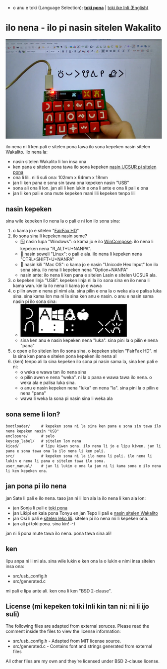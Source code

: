 * o anu e toki (Language Selection): **[toki pona](README.MD)** | [toki ike Inli (English)](README-EN.MD)

# ilo nena - ilo pi nasin sitelen Wakalito

![sitelen](./docs/sitelen_suli.png)

ilo nena ni li ken pali e sitelen pona tawa ilo sona kepeken nasin sitelen Wakalito. ilo nena la:

* nasin sitelen Wakalito li lon insa ona
* ken pana e sitelen pona tawa ilo sona kepeken [nasin UCSUR pi sitelen pona](https://www.kreativekorp.com/ucsur/charts/sitelen.html)
* ona li lili. ni li suli ona: 102mm x 64mm x 18mm
* jan li ken pana e sona sin tawa ona kepeken nasin "USB"
* sona ali ona li lon. jan ali li ken lukin e ona li ante e ona li pali e ona
* jan li ken pali e ona mute kepeken mani lili kepeken tenpo lili

## nasin kepeken

sina wile kepeken ilo nena la o pali e ni lon ilo sona sina:

1. o kama jo e sitelen "[FairFax HD](https://www.kreativekorp.com/software/fonts/fairfaxhd/)"
2. ilo sona sina li kepeken nasin seme?
	* 🪟 nasin lupa "Windows": o kama jo e ilo [WinCompose](https://github.com/ell1010/wincompose). ilo nena li kepeken nena "R_ALT+U+NANPA".
	* 🐧 nasin soweli "Linux": o pali e ala. ilo nena li kepeken nena "CTRL+SHIFT+U+NANPA"
	* 🍎 nasin kili "Mac OS": o kama jo e nasin "Unicode Hex Input" lon ilo sona sina. ilo nena li kepeken nena "Option+NANPA"
	* nasin ante: ilo nena li ken pana e sitelen Lasin e sitelen UCSUR ala.
3. o kepeken linja "USB". kepeken linja ni la ilo sona sina en ilo nena li kama wan. kin la ilo nena li kama jo e wawa
4. o pilin awen e nena pi nimi ala. sina pilin e ona la o weka ala e palisa luka sina. sina kama lon ma ni la sina ken anu e nasin. o anu e nasin sama nasin pi ilo sona sina:
	* ![ma anu](docs/ma_anu.png)
	* sina ken anu e nasin kepeken nena "luka". sina pini la o pilin e nena "pana"
5. o open e ilo sitelen lon ilo sona sina. o kepeken sitelen "FairFax HD". ni la sina ken pana e sitelen pona kepeken ilo nena a!
6. (ken) tenpo ali la sina kepeken ilo sona pi nasin sama la, sina ken pali e ni:
	* o weka e wawa tan ilo nena sina
	* o pilin awen e nena "weka". ni la o pana e wawa tawa ilo nena. o weka ala e palisa luka sina.
	* o anu e nasin kepeken nena "luka" en nena "la". sina pini la o pilin e nena "pana"
	* wawa li weka la sona pi nasin sina li weka ala

## sona seme li lon?

```
bootloader/     # kepeken sona ni la sina ken pana e sona sin tawa ilo nena kepeken nasin "USB"
enclosure/      # selo
keycap_label/   # sitelen lon nena
kicad/          # lipu kiwen sona. ilo nena li jo e lipu kiwen. jan li pana e sona tawa ona la ilo nena li ken pali.
src/            # kepeken sona ni la ilo nena li pali. ilo nena li lukin e nena li pana e sitelen tawa ilo sona.
user_manual/    # jan li lukin e ona la jan ni li kama sona e ilo nena li ken kepeken ona.
```

## jan pona pi ilo nena

jan Sate li pali e ilo nena. taso jan ni li lon ala la ilo nena li ken ala lon:

* jan Sonja li pali e [toki pona](https://en.wikipedia.org/wiki/Toki_Pona)
* jan Likipi en kala pona Tonyu en jan Tepo li pali e [nasin sitelen Wakalito](https://sona.pona.la/wiki/Wakalito)
* jan Osi li pali e [sitelen leko lili](https://toki.pona.billsmugs.com/lipu-tenpo/2022-05-15-sitelen_pona/). sitelen pi ilo nena mi li kepeken ona.
* jan ali pi toki pona. sina kin! :-)

jan ni li pona mute tawa ilo nena. pona tawa sina ali!

## ken

lipu anpa ni li mi ala. sina wile lukin e ken ona la o lukin e nimi insa sitelen insa ona:

* src/usb_config.h
* src/generated.c

mi pali e lipu ante ali. ken ona li ken "BSD 2-clause".

## License (mi kepeken toki Inli kin tan ni: ni li ijo suli)

The following files are adapted from external soruces. Please read the comment inside the files to view the license information:

* src/usb_config.h - Adapted from MIT license source.
* src/generated.c - Contains font and strings generated from external files

All other files are my own and they're licensed under BSD 2-clause license.
